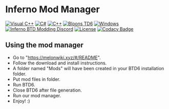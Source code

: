 # Inferno Mod Manager
[![Visual C++](https://img.shields.io/badge/language-C%2B%2B%2FCLI-0066ff.svg)](https://en.wikipedia.org/wiki/Microsoft_Visual_C%2B%2B) [![C#](https://img.shields.io/badge/language-C%23-7700ff.svg)](https://en.wikipedia.org/wiki/C_Sharp_(programming_language)) [![C++](https://img.shields.io/badge/language-C%2B%2B-%23f34b7d.svg)](https://en.wikipedia.org/wiki/C%2B%2B) [![Bloons TD6](https://img.shields.io/badge/game-Bloons%20TD6-brightgreen.svg)](https://btd6.com/) [![Windows](https://img.shields.io/badge/platform-Windows-0078d7.svg)](https://en.wikipedia.org/wiki/Microsoft_Windows) [![Inferno BTD Modding Discord](https://img.shields.io/discord/758553724226109480)](https://discord.gg/j79jtZejdt) [![License](https://img.shields.io/badge/license-GPL%203-critical)](https://github.com/Inferno-Dev-Team/Inferno-Mod-Manager/blob/main/LICENSE) [![Codacy Badge](https://app.codacy.com/project/badge/Grade/2636542b4cb04d02ad5471debd016b9a)](https://www.codacy.com?utm_source=github.com&amp;utm_medium=referral&amp;utm_content=Inferno-Dev-Team/Inferno-Mod-Manager&amp;utm_campaign=Badge_Grade)

## Using the mod manager
 - Go to "https://melonwiki.xyz/#/README".
 - Follow the download and install instructions.
 - A folder named "Mods" will have been created in your BTD6 installation folder.
 - Put mod files in folder.
 - Run BTD6.
 - Close BTD6 after file generation.
 - Run our mod manager.
 - Enjoy! :)

